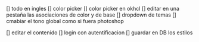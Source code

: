 [] todo en ingles
[] color picker
[] color picker en okhcl
[] editar en una pestaña las asociaciones de color y de base
[] dropdown de temas
[] cmabiar el tono global como si fuera photoshop

[] editar el contenido
[] login con autentificacion
[] guardar en DB los estilos